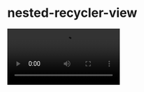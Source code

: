 # nested-recycler-view

<video src='https://github.com/Manishoaham/nested-recycler-view/blob/master/2022_04_05_00_12_49_trim.mp4' width=256/>
